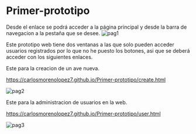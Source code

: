 ﻿# Primer-prototipo
Desde el enlace se podrá acceder a la página principal y desde la barra de navegacion a la pestaña que se desee.
![pag1](https://user-images.githubusercontent.com/116076184/236155801-ef75ce9a-b810-46ec-b257-19cc3f1ebc5c.png)

Este prototipo web tiene dos ventanas a las que solo pueden acceder usuarios registrados por lo que no he puesto los botones, asi que se deberá acceder con los siguientes enlaces.

Este para la creacion de un ave nueva.

https://carlosmorenolopez7.github.io/Primer-prototipo/create.html

![pag2](https://user-images.githubusercontent.com/116076184/236156118-47269923-a428-4934-acb6-fbc9db29aa42.png)

Este para la administracion de usuarios en la web.

https://carlosmorenolopez7.github.io/Primer-prototipo/user.html

![pag3](https://user-images.githubusercontent.com/116076184/236156212-72f409ff-4c91-4a85-82d3-22f9af90ad3d.png)
